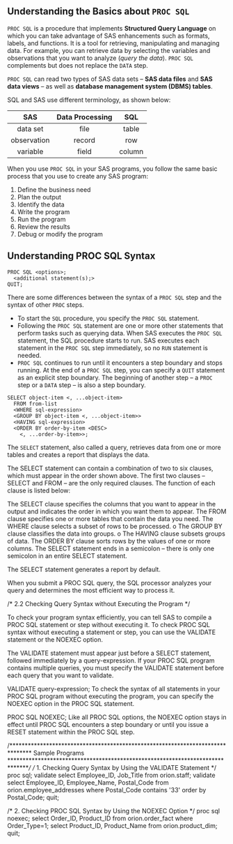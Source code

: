 ## Understanding the Basics about `PROC SQL`

`PROC SQL` is a procedure that implements **Structured Query Language** on which you can take advantage of SAS enhancements such as formats, labels, and functions. It is a tool for retrieving, manipulating and managing data. For example, you can retrieve data by selecting the variables and observations that you want to analyze (*query the data*). `PROC SQL` complements but does not replace the `DATA` step. 

`PROC SQL` can read two types of SAS data sets – **SAS data files** and **SAS data views** – as well as **database management system (DBMS) tables**.

SQL and SAS use different terminology, as shown below:

**SAS**	    | **Data Processing**	| **SQL**
:-----:|:-----:|:-----:
data set	    | file	    | table
observation	  | record	  | row
variable	    | field	    | column

When you use `PROC SQL` in your SAS programs, you follow the same basic process that you use to create any SAS program:

1. Define the business need
2. Plan the output
3. Identify the data
4. Write the program
5. Run the program
6. Review the results
7. Debug or modify the program

## Understanding PROC SQL Syntax

```
PROC SQL <options>;
  <additional statement(s);>
QUIT;
```

There are some differences between the syntax of a `PROC SQL` step and the syntax of other `PROC` steps. 

* To start the `SQL` procedure, you specify the `PROC SQL` statement. 
* Following the `PROC SQL` statement are one or more other statements that perform tasks such as querying data. When SAS executes the `PROC SQL` statement, the SQL procedure starts to run. SAS executes each statement in the `PROC SQL` step immediately, so no `RUN` statement is needed.
* `PROC SQL` continues to run until it encounters a step boundary and stops running. At the end of a `PROC SQL` step, you can specify a `QUIT` statement as an explicit step boundary. The beginning of another step – a `PROC` step or a `DATA` step – is also a step boundary.

```
SELECT object-item <, ...object-item>
  FROM from-list
  <WHERE sql-expression>
  <GROUP BY object-item <, ...object-item>>
  <HAVING sql-expression>
  <ORDER BY order-by-item <DESC>
    <, ...order-by-item>>;
```

The `SELECT` statement, also called a query, retrieves data from one or more tables and creates a report that displays the data.

The SELECT statement can contain a combination of two to six clauses, which must appear in the order shown above. The first two clauses – SELECT and FROM – are the only required clauses. The function of each clause is listed below:

The SELECT clause specifies the columns that you want to appear in the output and indicates the order in which you want them to appear.
The FROM clause specifies one or more tables that contain the data you need.
The WHERE clause selects a subset of rows to be processed. o The GROUP BY clause classifies the data into groups. o The HAVING clause subsets groups of data.
The ORDER BY clause sorts rows by the values of one or more columns.
The SELECT statement ends in a semicolon – there is only one semicolon in an entire SELECT statement.

The SELECT statement generates a report by default.

When you submit a PROC SQL query, the SQL processor analyzes your query and determines the most efficient way to process it.

/* 2.2 Checking Query Syntax without Executing the Program */

To check your program syntax efficiently, you can tell SAS to compile a PROC SQL statement or step without executing it. To check PROC SQL syntax without executing a statement or step, you can use the VALIDATE statement or the NOEXEC option.

The VALIDATE statement must appear just before a SELECT statement, followed immediately by a query-expression. If your PROC SQL program contains multiple queries, you must specify the VALIDATE statement before each query that you want to validate.

VALIDATE query-expression;
To check the syntax of all statements in your PROC SQL program without executing the program, you can specify the NOEXEC option in the PROC SQL statement.

PROC SQL NOEXEC;
Like all PROC SQL options, the NOEXEC option stays in effect until PROC SQL encounters a step boundary or until you issue a RESET statement within the PROC SQL step.

/*******************************************************************************
Sample Programs
*******************************************************************************/
/* 1. Checking Query Syntax by Using the VALIDATE Statement */
proc sql;
validate
select Employee_ID, Job_Title
   from orion.staff;
validate
select Employee_ID, Employee_Name,
       Postal_Code
   from orion.employee_addresses
   where Postal_Code contains '33'
   order by Postal_Code;
quit;

/* 2. Checking PROC SQL Syntax by Using the NOEXEC Option */
proc sql noexec;
select Order_ID, Product_ID
   from orion.order_fact
   where Order_Type=1;
select Product_ID, Product_Name
   from orion.product_dim;
quit;
